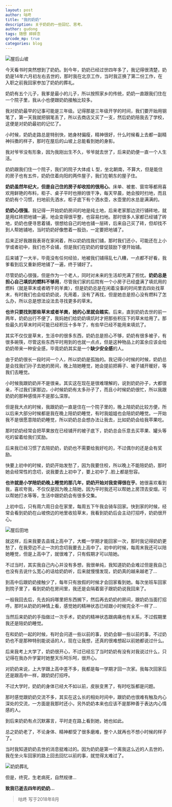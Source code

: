 ```yaml
---
layout: post
author: 咕咚
title: "我的奶奶"
description: 关于奶奶的一些回忆、思考。
author: gudong
tags: 随想 碎碎念 
qrcode_mp: true
categories: blog
---
```


![屋后山坡](http://upload-images.jianshu.io/upload_images/588640-b7e64b549c64ea74.jpg?imageMogr2/auto-orient/strip%7CimageView2/2/w/1240)

今天看书时突然想到了奶奶。到今年，奶奶已经过世四年多了，我记得很清楚，奶奶是14年六月初左右去世的，那时我在北京工作，当时我正换了第二份工作，在入职之前我回家参加了奶奶的葬礼。

奶奶有五个儿子，我爹是最小的儿子，所以按照家乡的传统，奶奶一直跟我们住在一个院子里，我从小也便跟奶奶接触比较多。

我对奶奶最早的记事可能是三年级。记得那是三年级开学的时间，我们要开始用钢笔了，第一天我就把钢笔丢了，所以去商店又买了一支，然后奶奶陪我去了学校，这便是对奶奶最初的记忆了。

小时候，奶奶走路总是特别快，她身材偏瘦，精神很好，什么时候看上去都一副精神抖擞的样子，那时在屋后的山坡上总能看到她的身影。

我对爷爷没有形象，因为我刚出生不久，爷爷就去世了，后来奶奶便一直一个人生活。

奶奶跟我们住一个院子，我们的院子大体成 L 型，坐北朝南，不算大，但是能住的房子也有五件，奶奶住着向阳的两件屋子，我们在朝东的屋子住。

**奶奶虽然年纪大，但是自己住的房子却收拾的很用心**。床单、被套、窗帘等都用喜欢用鲜艳的布料，柜子、桌子平时也擦的很干净，每天早晨，她会按时扫地，而且奶奶有个习惯，扫地前先洒水，柜子底下有个洒水壶，水壶里的水总是满满的。

**奶奶心很强**。我记得一开始奶奶房间的地是纯土地，后来老家那边流行铺砖地，就是用红砖把地铺一遍，地会变得很平整，也容易扫地。那时很多人家都已经铺了砖地，奶奶也便寻思着铺，很想给自己的地也铺一层砖，后来自己买了砖，但却找不到人帮她铺地，当时奶奶好像憋着一股劲，一定要把地铺了。

后来正好我跟我表哥在家闲着，所以奶奶找我们铺，那时我们还小，可能还在上小学或者初中，我们也不会铺，但是我们在奶奶的督促鼓励下便开始铺。

后来铺了一大半，毕竟没有任何经验，地被我们铺得乱七八糟，一点都不好看，我爹看到后又重新把地铺了一遍，终于铺好了。

尽管奶奶心很强，但是作为一个老人，同时对未来的生活却充满了担忧。**奶奶总是担心自己填炕的燃料不够用**，尽管我们家的后院有一个小房子已经盛满了填炕用的燃料（就是草末或者晒干的羊粪），但是奶奶总是在闲着没事的时间里去四处找草末，有时我们也会给奶奶说，先用着，没有了再找，但是她总是担心没有燃料了怎么办，所以总是想法设法去寻找更多的草末。

**也许只要找到那些草末或者羊粪，她的心里就会踏实**。后来，直到奶奶去世的前一两年，奶奶出行不便了，我妈她们给奶奶填炕时才把那些积压下的草末给用了。那些最久的草末时间可能已经积压十多年了，有些早已经不能用来填炕了。

其实不仅仅是草末，生活中的很多东西，奶奶总是担心不够，奶奶有很多被子，有很多碗筷，尽管这些东西平时用到的也就一点点，但是这种物品上的富余应该会给奶奶带来一种安全感，毕竟奶奶其实是一个**缺少安全感**的人。

由于奶奶很长一段时间一个人，所以奶奶是孤独的。我记得小时候的时候，奶奶总是会找我们孙子去她的房间，晚上陪她睡觉，她会提前把褥子、被子铺开暖好，等我们去睡觉。

小时候我跟奶奶并不是很亲。其实这在现在是很难理解的，说到奶奶孙子，大都很亲，不过我们家那边，小时候奶奶有太多孙子了，而且小时候奶奶很忙，所以我跟奶奶的那种感情并不是那么深厚。

但是我大点的时候，我跟奶奶一直是住在一个院子里的，晚上陪奶奶比较方便，所以后来大部分时候都是我在晚上陪奶奶睡觉，有时我姐姐也会陪奶奶睡觉。一开始我不是很愿意陪奶奶睡觉，所以奶奶总会想办法让我去，比如奶奶会给我苹果吃。

那时奶奶经常会把苹果放在已经铺开的被子底下，奶奶总会乐意去买苹果、罐头等吃的留着给我们奖励。

后来我已经习惯了去陪奶奶，奶奶也不需要给我好吃的，不过偶尔的还是会有奖励。

快要上初中的时候，奶奶开始发愁了，因为我要住校，所以晚上不能陪奶奶，那时她会经常性的念叨，说我要去上初中了，要上初中了..脸上都是愁容。

**也许就是小学陪奶奶晚上睡觉的那几年，奶奶开始对我变得很在乎**。她很喜欢看到我，喜欢夸我，不仅仅是因为晚上陪她，因为平时我还可以帮她上房顶去安烟，可以帮她打水等等，生活中跟奶奶会有很多交集。

上初中后，只有周六周日会在家里，每周五下午我会骑车回家。快到家的时候，经常会看到奶奶在山坡傍边的地里收拾草末，我看到奶奶后会主动打招呼，奶奶很开心。

![屋后田地](http://upload-images.jianshu.io/upload_images/588640-f1cf8d412e86f8d1.jpg?imageMogr2/auto-orient/strip%7CimageView2/2/w/1240)

就这样，后来我要去县城上高中了，大概一学期才能回家一次，那时我记得奶奶更愁了，在我旁边不止一次的念叨我要去上高中了。初中的时候，每周末我还可以陪她睡觉，但是上高中了，就很难了，只有假期才可以陪她。

不过当时，其实我自己内心并没有多想，我很单纯，我知道奶奶会难过但是我自己也没有去说什么宽心的话给奶奶听，后来就慢慢发现，奶奶真的越来越老了…

到高中后跟奶奶接触少了，每年只有放假的时候才会回家看到她。每次坐班车回家到院子里了，看到奶奶在房间里，我还是会隔着窗子跟奶奶说我回来了。

一般我回去后，先去妈妈哪里把东西搁下，然后再去奶奶的房间，跟奶奶当面打招呼。那时从奶奶的神情上看，感觉她的精神状态已经跟小时候完全不一样了…

当然后来奶奶的手指做过一次手术，奶奶的精神状态跟病痛也有关系，不过假期里我还是陪奶奶睡觉。

在和奶奶一起的时候，有时会问道一些以前的事，奶奶会聊一些以前的事，不过奶奶也不是那种特别能说话的人，现在让我想，还真的很难想起以前她都说过什么。

后来我考上大学了，奶奶很开心，不过已经忘了当时奶奶有没有对我说过什么，只记得在我办升学宴时她整天乐呵乐呵，很开心。

对奶奶来说，上大学跟上高中差不多，我都是每一学期才回一次家。我每次回家后还是跟高中一样，跟奶奶打招呼。

不过大学时，奶奶的身体已经大不如以前，皮肤变黑了，有时吃饭都是问题。

那时感觉跟奶奶交流不多，其实在这么长的相处时间中，跟奶奶也很难有触及内心深处的交流，一方面是我那时还小，另外奶奶本来也应该不是那种善于表达内心情感的人。

到后来奶奶有点沉默寡言，平时走在路上看到她，她也如此。

总之奶奶老了，不论身体、精神都受了很多磨难，整个人就再也不想小时候的样子了。

当时我知道奶奶去世的消息挺难过的。因为奶奶是第一个离我这么近的人去世的，我在坐火车回家的路上回去回忆以前的事，就觉得太难过了。

![奶奶葬礼](http://upload-images.jianshu.io/upload_images/588640-b0c4a362acf121d2.jpg?imageMogr2/auto-orient/strip%7CimageView2/2/w/1240)

但是，终究，生老病死，自然规律…

**致我已逝去四年的奶奶...**

> 咕咚 写于2018年8月